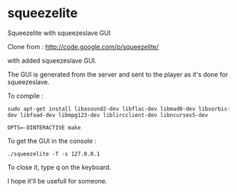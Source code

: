 squeezelite
===========

Squeezelite with squeezeslave GUI

Clone from : http://code.google.com/p/squeezelite/

with added squeezeslave GUI.



The GUI is generated from the server and sent to the player as it's done for squeezeslave.



To compile :

	sudo apt-get install libasound2-dev libflac-dev libmad0-dev libvorbis-dev libfaad-dev libmpg123-dev liblircclient-dev libncurses5-dev

	OPTS=-DINTERACTIVE make

To get the GUI in the console :

	./squeezelite -T -s 127.0.0.1

To close it, type q on the keyboard.

I hope it'll be usefull for someone.
